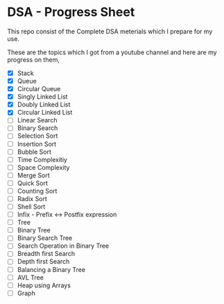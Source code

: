 # DSA - Progress Sheet
This repo consist of the Complete DSA meterials which I prepare for my use.

These are the topics which I got from a youtube channel and here are my progress on them,

- [x] Stack
- [x] Queue
- [x] Circular Queue
- [x] Singly Linked List
- [x] Doubly Linked List
- [x] Circular Linked List
- [ ] Linear Search
- [ ] Binary Search
- [ ] Selection Sort
- [ ] Insertion Sort
- [ ] Bubble Sort
- [ ] Time Complexitiy
- [ ] Space Complexity
- [ ] Merge Sort
- [ ] Quick Sort
- [ ] Counting Sort
- [ ] Radix Sort
- [ ] Shell Sort
- [ ] Infix - Prefix <-> Postfix expression
- [ ] Tree
- [ ] Binary Tree
- [ ] Binary Search Tree
- [ ] Search Operation in Binary Tree
- [ ] Breadth first Search
- [ ] Depth first Search
- [ ] Balancing a Binary Tree
- [ ] AVL Tree
- [ ] Heap using Arrays
- [ ] Graph
